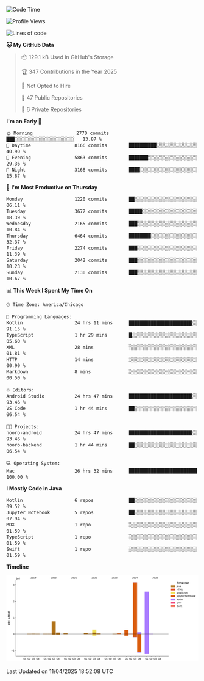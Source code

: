 <!--START_SECTION:waka-->
![Code Time](http://img.shields.io/badge/Code%20Time-1%2C203%20hrs%2024%20mins-blue)

![Profile Views](http://img.shields.io/badge/Profile%20Views-0-blue)

![Lines of code](https://img.shields.io/badge/From%20Hello%20World%20I%27ve%20Written-7.5%20million%20lines%20of%20code-blue)

**🐱 My GitHub Data** 

> 📦 129.1 kB Used in GitHub's Storage 
 > 
> 🏆 347 Contributions in the Year 2025
 > 
> 🚫 Not Opted to Hire
 > 
> 📜 47 Public Repositories 
 > 
> 🔑 6 Private Repositories 
 > 
**I'm an Early 🐤** 

```text
🌞 Morning                2770 commits        ███░░░░░░░░░░░░░░░░░░░░░░   13.87 % 
🌆 Daytime                8166 commits        ██████████░░░░░░░░░░░░░░░   40.90 % 
🌃 Evening                5863 commits        ███████░░░░░░░░░░░░░░░░░░   29.36 % 
🌙 Night                  3168 commits        ████░░░░░░░░░░░░░░░░░░░░░   15.87 % 
```
📅 **I'm Most Productive on Thursday** 

```text
Monday                   1220 commits        ██░░░░░░░░░░░░░░░░░░░░░░░   06.11 % 
Tuesday                  3672 commits        █████░░░░░░░░░░░░░░░░░░░░   18.39 % 
Wednesday                2165 commits        ███░░░░░░░░░░░░░░░░░░░░░░   10.84 % 
Thursday                 6464 commits        ████████░░░░░░░░░░░░░░░░░   32.37 % 
Friday                   2274 commits        ███░░░░░░░░░░░░░░░░░░░░░░   11.39 % 
Saturday                 2042 commits        ███░░░░░░░░░░░░░░░░░░░░░░   10.23 % 
Sunday                   2130 commits        ███░░░░░░░░░░░░░░░░░░░░░░   10.67 % 
```


📊 **This Week I Spent My Time On** 

```text
🕑︎ Time Zone: America/Chicago

💬 Programming Languages: 
Kotlin                   24 hrs 11 mins      ███████████████████████░░   91.15 % 
TypeScript               1 hr 29 mins        █░░░░░░░░░░░░░░░░░░░░░░░░   05.60 % 
XML                      28 mins             ░░░░░░░░░░░░░░░░░░░░░░░░░   01.81 % 
HTTP                     14 mins             ░░░░░░░░░░░░░░░░░░░░░░░░░   00.90 % 
Markdown                 8 mins              ░░░░░░░░░░░░░░░░░░░░░░░░░   00.50 % 

🔥 Editors: 
Android Studio           24 hrs 47 mins      ███████████████████████░░   93.46 % 
VS Code                  1 hr 44 mins        ██░░░░░░░░░░░░░░░░░░░░░░░   06.54 % 

🐱‍💻 Projects: 
nooro-android            24 hrs 47 mins      ███████████████████████░░   93.46 % 
nooro-backend            1 hr 44 mins        ██░░░░░░░░░░░░░░░░░░░░░░░   06.54 % 

💻 Operating System: 
Mac                      26 hrs 32 mins      █████████████████████████   100.00 % 
```

**I Mostly Code in Java** 

```text
Kotlin                   6 repos             ██░░░░░░░░░░░░░░░░░░░░░░░   09.52 % 
Jupyter Notebook         5 repos             ██░░░░░░░░░░░░░░░░░░░░░░░   07.94 % 
MDX                      1 repo              ░░░░░░░░░░░░░░░░░░░░░░░░░   01.59 % 
TypeScript               1 repo              ░░░░░░░░░░░░░░░░░░░░░░░░░   01.59 % 
Swift                    1 repo              ░░░░░░░░░░░░░░░░░░░░░░░░░   01.59 % 
```



**Timeline**

![Lines of Code chart](https://raw.githubusercontent.com/phanijsp/phanijsp/main/assets/bar_graph.png)


 Last Updated on 11/04/2025 18:52:08 UTC
<!--END_SECTION:waka-->
